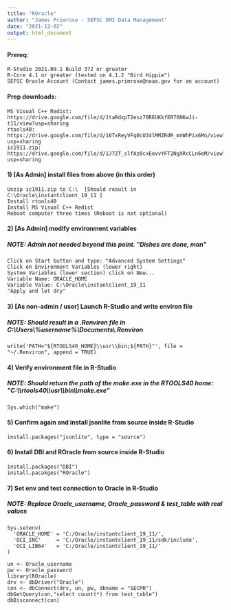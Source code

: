 ```yaml
---
title: "ROracle"
author: "James Primrose - SEFSC OMI Data Management"
date: "2021-12-02"
output: html_document
---
```

#### Prereq:
```
R-Studio 2021.09.1 Build 372 or greater
R-Core 4.1 or greater (tested on 4.1.2 "Bird Hippie")
SEFSC Oracle Account (Contact james.primrose@noaa.gov for an account)
```
#### Prep downloads:
```
MS Visual C++ Redist: https://drive.google.com/file/d/1taRdxpT2esz70REUKkfER76NKwJi-t11/view?usp=sharing
rtools40: https://drive.google.com/file/d/16TxReyVFq0cU34lMMZRdR_mnWhPix6Mn/view?usp=sharing
ic1911.zip: https://drive.google.com/file/d/1J7ZT_slfAz0cxEevvYFT2NgXRcCLn6eM/view?usp=sharing
```
#### 1) [As Admin] install files from above (in this order)
```
Unzip ic1911.zip to C:\  [Should result in C:\Oracle\instantclient_19_11 ]
Install rtools40
Install MS Visual C++ Redist
Reboot computer three times (Reboot is not optional)
```
#### 2) [As Admin] modify environment variables
##### NOTE: Admin not needed beyond this point. "Dishes are done, man"
```
Click on Start button and type: "Advanced System Settings"
Click on Environment Variables (lower right)
System Variables (lower section) click on New...
Variable Name: ORACLE_HOME
Variable Value: C:\Oracle\instantclient_19_11
"Apply and let dry"
```
#### 3) [As non-admin / user] Launch R-Studio and write environ file
##### NOTE: Should result in a .Renviron file in C:\\Users\\%username%\\Documents\\.Renviron
```
write('PATH="${RTOOLS40_HOME}\\usr\\bin;${PATH}"', file = "~/.Renviron", append = TRUE)
```
#### 4) Verify environment file in R-Studio
##### NOTE: Should return the path of the make.exe in the RTOOLS40 home: "C:\\\\rtools40\\\\usr\\\\bin\\\\make.exe"
```
Sys.which("make")
```
#### 5) Confirm again and install jsonlite from source inside R-Studio
```
install.packages("jsonlite", type = "source")
```
#### 6) Install DBI and ROracle from source inside R-Studio
```
install.packages("DBI")
install.pacakges("ROracle")
```
#### 7) Set env and test connection to Oracle in R-Studio
##### NOTE: Replace Oracle_username, Oracle_password & test_table with real values
```
Sys.setenv(
  'ORACLE_HOME' = 'C:/Oracle/instantclient_19_11/',
  'OCI_INC'     = 'C:/Oracle/instantclient_19_11/sdk/include',
  'OCI_LIB64'   = 'C:/Oracle/instantclient_19_11/'
)

un <- Oracle_username
pw <- Oracle_password
library(ROracle)
drv <- dbDriver("Oracle")
con <- dbConnect(drv, un, pw, dbname = "SECPR")
dbGetQuery(con,"select count(*) from test_table")
dbDisconnect(con)
```
